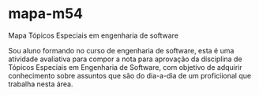# mapa-m54
Mapa Tópicos Especiais em engenharia de software

Sou aluno formando no curso de engenharia de software, esta é uma atividade avaliativa para compor a nota para
aprovação da disciplina de Tópicos Especiais em Engenharia de Software, com objetivo de adquirir conhecimento 
sobre assuntos que são do dia-a-dia de um proficiional que trabalha nesta área. 



